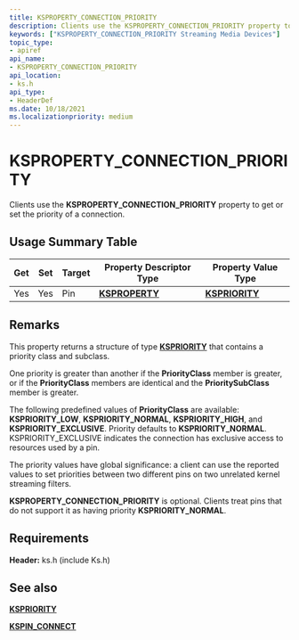 ```yaml
---
title: KSPROPERTY_CONNECTION_PRIORITY
description: Clients use the KSPROPERTY_CONNECTION_PRIORITY property to get or set the priority of a connection.
keywords: ["KSPROPERTY_CONNECTION_PRIORITY Streaming Media Devices"]
topic_type:
- apiref
api_name:
- KSPROPERTY_CONNECTION_PRIORITY
api_location:
- ks.h
api_type:
- HeaderDef
ms.date: 10/18/2021
ms.localizationpriority: medium
---
```


# KSPROPERTY_CONNECTION_PRIORITY

Clients use the **KSPROPERTY_CONNECTION_PRIORITY** property to get or set the priority of a connection.

## Usage Summary Table

| Get | Set | Target | Property Descriptor Type | Property Value Type |
|--|--|--|--|--|
| Yes | Yes | Pin | [**KSPROPERTY**](/windows-hardware/drivers/stream/ksproperty-structure) | [**KSPRIORITY**](/windows-hardware/drivers/ddi/ks/ns-ks-kspriority) |

## Remarks

This property returns a structure of type [**KSPRIORITY**](/windows-hardware/drivers/ddi/ks/ns-ks-kspriority) that contains a priority class and subclass.

One priority is greater than another if the **PriorityClass** member is greater, or if the **PriorityClass** members are identical and the **PrioritySubClass** member is greater.

The following predefined values of **PriorityClass** are available: **KSPRIORITY_LOW**, **KSPRIORITY_NORMAL**, **KSPRIORITY_HIGH**, and **KSPRIORITY_EXCLUSIVE**. Priority defaults to **KSPRIORITY_NORMAL**. KSPRIORITY_EXCLUSIVE indicates the connection has exclusive access to resources used by a pin.

The priority values have global significance: a client can use the reported values to set priorities between two different pins on two unrelated kernel streaming filters.

**KSPROPERTY_CONNECTION_PRIORITY** is optional. Clients treat pins that do not support it as having priority **KSPRIORITY_NORMAL**.

## Requirements

**Header:** ks.h (include Ks.h)

## See also

[**KSPRIORITY**](/windows-hardware/drivers/ddi/ks/ns-ks-kspriority)

[**KSPIN_CONNECT**](/windows-hardware/drivers/ddi/ks/ns-ks-kspin_connect)
